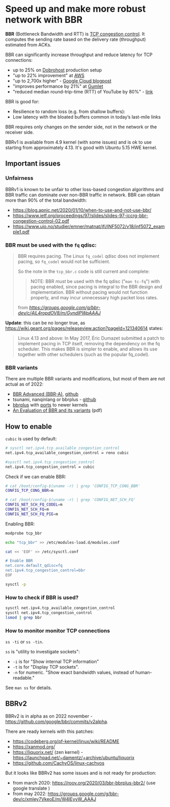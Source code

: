 # Speed up and make more robust network with BBR

**BBR** (Bottleneck Bandwidth and RTT) is [TCP congestion control][wiki]. It computes the sending rate based on the delivery rate (throughput) estimated from ACKs.

[wiki]: https://en.wikipedia.org/wiki/TCP_congestion_control

BBR can significantly increase throughput and reduce latency for TCP connections:

- up to 25% on [Dobrohost](https://dobrohost.ru) production setup
- "up to 22% improvement" at [AWS](https://aws.amazon.com/ru/blogs/networking-and-content-delivery/tcp-bbr-congestion-control-with-amazon-cloudfront/)
- "up to 2,700x higher" - [Google Cloud blogpost](https://cloud.google.com/blog/products/networking/tcp-bbr-congestion-control-comes-to-gcp-your-internet-just-got-faster)
- "improves performance by 21%" at [Gumlet](https://www.gumlet.com/blog/tcp-bbr-vs-cubic-congestion-control/)
- "reduced median round-trip-time (RTT) of YouTube by 80%" - [link](https://www.sciencedirect.com/science/article/pii/S2405959520301296#bb2)

BBR is good for:

- Resilience to random loss (e.g. from shallow buffers):
- Low latency with the bloated buffers common in today’s last-mile links

BBR requires only changes on the sender side, not in the network or the receiver side.

BBRv1 is available from 4.9 kernel (with some issues) and is ok to use starting from approximately 4.13. It's good with Ubuntu 5.15 HWE kernel.

## Important issues

### Unfairness

BBRv1 is known to be unfair to other loss-based congestion algorithms and BBR traffic can dominate over non-BBR traffic in network. BBR can obtain more than 90% of the total bandwidth:

- https://blog.apnic.net/2020/01/10/when-to-use-and-not-use-bbr/
- https://www.ietf.org/proceedings/97/slides/slides-97-iccrg-bbr-congestion-control-02.pdf
- https://www.uio.no/studier/emner/matnat/ifi/INF5072/v18/inf5072_example1.pdf

### BBR must be used with the `fq` qdisc:

> BBR requires pacing. The Linux `fq_codel` qdisc does not implement pacing, so `fq_codel` would not be sufficient.
>
> So the note in the `tcp_bbr.c` code is still current and complete:
>
> > NOTE: BBR *must* be used with the fq qdisc ("`man tc-fq`") with pacing enabled, since pacing is integral to the BBR design and implementation. BBR without pacing would not function properly, and may incur unnecessary high packet loss rates.
>
> from <cite>https://groups.google.com/g/bbr-dev/c/4jL4ropdOV8/m/GyndlPWpAAAJ</cite>

**Update**: this can be no longer true, as https://wiki.geant.org/pages/releaseview.action?pageId=121340614 states:

> Linux 4.13 and above: In May 2017, Éric Dumazet submitted a patch to implement pacing in TCP itself, removing the dependency on the fq scheduler. This makes BBR is simpler to enable, and allows its use together with other schedulers (such as the popular fq_codel).

### BBR variants

There are multiple BBR variants and modifications, but most of them are not actual as of 2022:

- [BBR Advanced (BBR-A)](https://www.sciencedirect.com/science/article/pii/S2405959520301296), [github](https://github.com/imtiaztee/BBR-Advanced--BBR-A--Linux-Kernel-Code)
- tsunami, nanqinlang or bbrplus - [github](https://github.com/KozakaiAya/TCP_BBR)
- [bbrplus](https://github.com/cx9208/bbrplus) with [ports](https://github.com/UJX6N?tab=repositories&q=bbrplus) to newer kernels
- [An Evaluation of BBR and its variants](http://arxiv.org/pdf/1909.03673v1) (pdf)


## How to enable

`cubic` is used by default:

```bash
# sysctl net.ipv4.tcp_available_congestion_control
net.ipv4.tcp_available_congestion_control = reno cubic

#sysctl net.ipv4.tcp_congestion_control
net.ipv4.tcp_congestion_control = cubic
```

Check if we can enable BBR:

```bash
# cat /boot/config-$(uname -r) | grep 'CONFIG_TCP_CONG_BBR'
CONFIG_TCP_CONG_BBR=m

# cat /boot/config-$(uname -r) | grep 'CONFIG_NET_SCH_FQ'
CONFIG_NET_SCH_FQ_CODEL=m
CONFIG_NET_SCH_FQ=m
CONFIG_NET_SCH_FQ_PIE=m
```

Enabling BBR:

```bash
modprobe tcp_bbr

echo "tcp_bbr" >> /etc/modules-load.d/modules.conf

cat << 'EOF' >> /etc/sysctl.conf

# Enable BBR
net.core.default_qdisc=fq
net.ipv4.tcp_congestion_control=bbr
EOF

sysctl -p
```

### How to check if BBR is used?

```bash
sysctl net.ipv4.tcp_available_congestion_control
sysctl net.ipv4.tcp_congestion_control
lsmod | grep bbr
```

### How to monitor monitor TCP connections

`ss -ti` or `ss -tin`.

`ss` is "utility to investigate sockets":

- `-i` is for "Show internal TCP information"
- `-t` is for "Display TCP sockets".
- `-n` for numeric. "Show exact bandwidth values, instead of human-readable."

See `man ss` for details.

## BBRv2

BBRv2 is in alpha as on 2022 november - https://github.com/google/bbr/commits/v2alpha.

There are ready kernels with this patches:

- https://codeberg.org/pf-kernel/linux/wiki/README
- https://xanmod.org/
- https://liquorix.net/ (zen kernel) - https://launchpad.net/~damentz/+archive/ubuntu/liquorix
- https://github.com/CachyOS/linux-cachyos

But it looks like BBRv2 has some issues and is not ready for production:

- from march 2020: https://roov.org/2020/03/bbr-bbrplus-bbr2/ (use google translate )
- from may 2022: https://groups.google.com/g/bbr-dev/c/xmley7VkeoE/m/W4lEyyW_AAAJ
